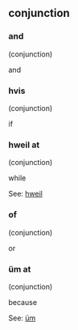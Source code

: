 ## conjunction

### and

(conjunction)

and

### hvis

(conjunction)

if

### hweil at

(conjunction)

while

See: [hweil](#hweil)

### of

(conjunction)

or

### üm at

(conjunction)

because

See: [üm](#üm)
